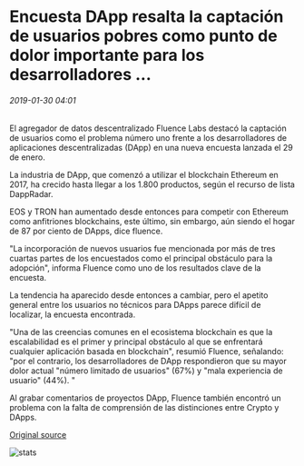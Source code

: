 # Encuesta DApp resalta la captación de usuarios pobres como punto de dolor importante para los desarrolladores ...

###### 2019-01-30 04:01

El agregador de datos descentralizado Fluence Labs destacó la captación de usuarios como el problema número uno frente a los desarrolladores de aplicaciones descentralizadas (DApp) en una nueva encuesta lanzada el 29 de enero.

La industria de DApp, que comenzó a utilizar el blockchain Ethereum en 2017, ha crecido hasta llegar a los 1.800 productos, según el recurso de lista DappRadar.

EOS y TRON han aumentado desde entonces para competir con Ethereum como anfitriones blockchains, este último, sin embargo, aún siendo el hogar de 87 por ciento de DApps, dice fluence.

"La incorporación de nuevos usuarios fue mencionada por más de tres cuartas partes de los encuestados como el principal obstáculo para la adopción", informa Fluence como uno de los resultados clave de la encuesta.

La tendencia ha aparecido desde entonces a cambiar, pero el apetito general entre los usuarios no técnicos para DApps parece difícil de localizar, la encuesta encontrada.

"Una de las creencias comunes en el ecosistema blockchain es que la escalabilidad es el primer y principal obstáculo al que se enfrentará cualquier aplicación basada en blockchain", resumió Fluence, señalando: "por el contrario, los desarrolladores de DApp respondieron que su mayor dolor actual "número limitado de usuarios" (67%) y "mala experiencia de usuario" (44%). "

Al grabar comentarios de proyectos DApp, Fluence también encontró un problema con la falta de comprensión de las distinciones entre Crypto y DApps.

[Original source](https://cointelegraph.com/news/dapp-survey-highlights-poor-user-uptake-as-major-pain-point-for-developers)

![stats](https://c.statcounter.com/11760860/0/a89fa40b/1/ "stats")